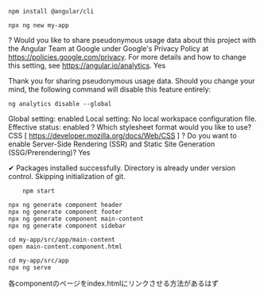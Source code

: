 
```
npm install @angular/cli

npx ng new my-app
```
? Would you like to share pseudonymous usage data about this project with the Angular Team
at Google under Google's Privacy Policy at https://policies.google.com/privacy. For more
details and how to change this setting, see https://angular.io/analytics. Yes

Thank you for sharing pseudonymous usage data. Should you change your mind, the following
command will disable this feature entirely:

    ng analytics disable --global

Global setting: enabled
Local setting: No local workspace configuration file.
Effective status: enabled
? Which stylesheet format would you like to use? CSS             [ 
https://developer.mozilla.org/docs/Web/CSS                     ]
? Do you want to enable Server-Side Rendering (SSR) and Static Site Generation (SSG/Prerendering)? Yes

✔ Packages installed successfully.
    Directory is already under version control. Skipping initialization of git.
```
    npm start
```
```
npx ng generate component header
npx ng generate component footer
npx ng generate component main-content
npx ng generate component sidebar
```
```
cd my-app/src/app/main-content
open main-content.component.html
```
```
cd my-app/src/app
npx ng serve
```

各componentのページをindex.htmlにリンクさせる方法があるはず



